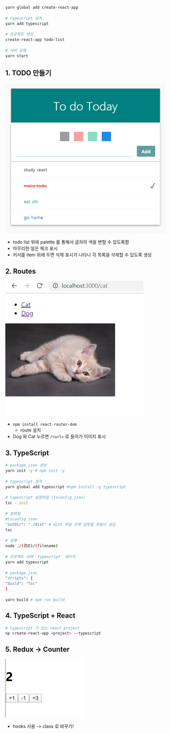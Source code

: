 ```bash
yarn global add create-react-app

# typescript 설치
yarn add typescript

# 프로젝트 생성
create-react-app todo-list

# 서버 실행
yarn start
```



## 1. TODO 만들기

![](image/todolist.PNG)

- todo list 위에 palette 를 통해서 글자의 색을 변할 수 있도록함
- 마무리한 일은 체크 표시
- 커서를 item 위에 두면 삭제 표시가 나타나 각 목록을 삭제할 수 있도록 생성



## 2. Routes

![routes](image/routes.PNG)

- `npm install react-router-dom` 
  - route 설치
- Dog 와 Cat 누르면 `/<url>` 로 들어가 이미지 표시



## 3. TypeScript

```bash
# package.json 생성
yarn init -y # npm init -y

# typescript 설치
yarn global add typescript #npm install -g typescript

# typescript 설정파일 (tsconfig.json)
tsc --init

# 컴파일
#tsconfig.json
"outDir": "./dist" # dist 파일 안에 컴파일 파일이 생김
tsc

# 실행
node ./(경로)/(filename)

# 프로젝트 내에 `typescript` 패키지
yarn add typescript

# package.json
"scripts": {
"build": "tsc"
}

yarn build # npm run build
```



## 4. TypeScript + React

```bash
# typescript 가 있는 react project
np create-react-app <project> --typescript
```



## 5. Redux -> Counter

![counter](image/counter.PNG)

- hooks 사용 -> class 로 바꾸기!